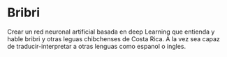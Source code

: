 # Bribri
Crear un red neuronal artificial basada en deep Learning que entienda y hable bribri y otras leguas chibchenses de Costa Rica. A la vez sea capaz de traducir-interpretar a otras lenguas como espanol o ingles.
